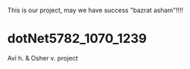 This is our project, may we have success "bazrat asham"!!!!
# dotNet5782_1070_1239
Avi h. &amp; Osher v. project 
